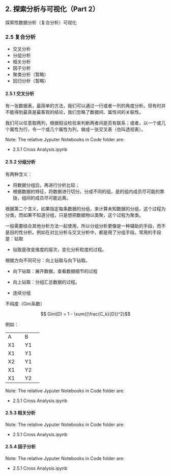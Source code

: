 ## 2. 探索分析与可视化（Part 2）

探索性数据分析（复合分析）可视化

### 2.5 复合分析
- 交叉分析
- 分组分析
- 相关分析
- 因子分析
- 聚类分析（暂略）
- 回归分析（暂略）

#### 2.5.1 交叉分析
有一张数据表，最简单的方法，我们可以通过一行或者一列的角度分析。但有时并不能得到最真是最客观的结论，我们忽略了数据间、属性间的关联性。

我们可以任意取两列，根据假设检验来判断两者间是否有联系；或者，以一个或几个属性为行，令一个或几个属性为列，做成一张交叉表（也叫透视表）。

Note:
The relative Jyputer Notebooks in Code folder are:
- 2.5.1 Cross Analysis.ipynb

#### 2.5.2 分组分析
有两种含义：
- 将数据分组后，再进行分析比较；
- 根据数据的特征，将数据进行切分。分成不同的组，是的组内成员尽可能的靠拢，组间的成员尽可能远离。

根据第二个含义，如果指定每条数据的分组，来计算未知数据的分组，这个过程为分类。而如果不知道分组，只是想把数据物以类聚，这个过程为聚类。

一般需要结合其他分析方法一起使用，所以分组分析更像是一种辅助的手段，而不是目的性分析。例如在对比分析与交叉分析中，都是用了分组手段。常用的手段是：钻取
- 钻取是改变维度的层次，变化分析粒度的过程。

根据方向不同可分：向上钻取与向下钻取。
- 向下钻取：展开数据，查看数据细节的过程
- 向上钻取：分组汇总数据的过程。

- 连续分组


不纯度（Gini系数）

$$ Gini(D) = 1 - \sum{(\frac{C_k}{D})^2}$$

例如：

<table>
    <tr>
        <td>A<td>
        <td>B<td>
    </tr>
    <tr>
        <td>X1<td>
        <td>Y1<td>
    </tr>
    <tr>
        <td>X1<td>
        <td>Y1<td>
    </tr>
    <tr>
        <td>X2<td>
        <td>Y1<td>
    </tr>
    <tr>
        <td>X1<td>
        <td>Y2<td>
    </tr>
    <tr>
        <td>X1<td>
        <td>Y2<td>
    </tr>
</table>


Note:
The relative Jyputer Notebooks in Code folder are:
- 2.5.1 Cross Analysis.ipynb

#### 2.5.3 相关分析

Note:
The relative Jyputer Notebooks in Code folder are:
- 2.5.1 Cross Analysis.ipynb

#### 2.5.4 因子分析

Note:
The relative Jyputer Notebooks in Code folder are:
- 2.5.1 Cross Analysis.ipynb